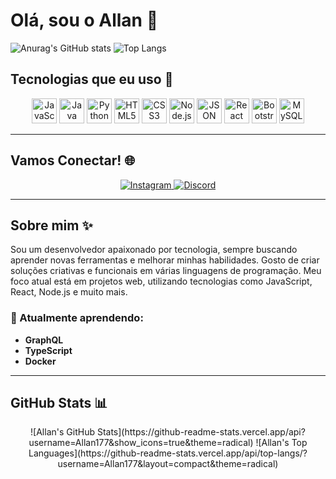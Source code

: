 # Olá, sou o Allan 👋

![Anurag's GitHub stats](https://github-readme-stats.vercel.app/api?username=Allan177&show_icons=true&theme=radical)
![Top Langs](https://github-readme-stats.vercel.app/api/top-langs/?username=Allan177&layout=compact&theme=radical)

## Tecnologias que eu uso 🚀

<div align="center">
  <img src="https://cdn.jsdelivr.net/gh/devicons/devicon@latest/icons/javascript/javascript-original.svg" width="40px" height="40px" title="JavaScript"/>
  <img src="https://cdn.jsdelivr.net/gh/devicons/devicon@latest/icons/java/java-original.svg" width="40px" height="40px" title="Java"/>
  <img src="https://cdn.jsdelivr.net/gh/devicons/devicon@latest/icons/python/python-plain.svg" width="40px" height="40px" title="Python"/>
  <img src="https://cdn.jsdelivr.net/gh/devicons/devicon@latest/icons/html5/html5-original.svg" width="40px" height="40px" title="HTML5"/>
  <img src="https://cdn.jsdelivr.net/gh/devicons/devicon@latest/icons/css3/css3-original.svg" width="40px" height="40px" title="CSS3"/>
  <img src="https://cdn.jsdelivr.net/gh/devicons/devicon@latest/icons/nodejs/nodejs-original.svg" width="40px" height="40px" title="Node.js"/>
  <img src="https://cdn.jsdelivr.net/gh/devicons/devicon@latest/icons/json/json-plain.svg" width="40px" height="40px" title="JSON"/>
  <img src="https://cdn.jsdelivr.net/gh/devicons/devicon@latest/icons/react/react-original.svg" width="40px" height="40px" title="React"/>
  <img src="https://cdn.jsdelivr.net/gh/devicons/devicon@latest/icons/bootstrap/bootstrap-original.svg" width="40px" height="40px" title="Bootstrap"/>
  <img src="https://cdn.jsdelivr.net/gh/devicons/devicon@latest/icons/mysql/mysql-original.svg" width="40px" height="40px" title="MySQL"/>
</div>

---

## Vamos Conectar! 🌐

<div align="center">
  <a href="https://www.instagram.com/euallan17?igsh=dGh0OXp6bW5zcGxy" target="_blank">
    <img src="https://img.shields.io/badge/Instagram-E4405F?style=for-the-badge&logo=instagram&logoColor=white" alt="Instagram" />
  </a>
  <a href="https://discord.com/invite/VjjQc4ZQ" target="_blank">
    <img src="https://img.shields.io/badge/Discord-7289DA?style=for-the-badge&logo=discord&logoColor=white" alt="Discord" />
  </a>
</div>

---

## Sobre mim ✨

Sou um desenvolvedor apaixonado por tecnologia, sempre buscando aprender novas ferramentas e melhorar minhas habilidades. Gosto de criar soluções criativas e funcionais em várias linguagens de programação. Meu foco atual está em projetos web, utilizando tecnologias como JavaScript, React, Node.js e muito mais.

### 🌱 Atualmente aprendendo:
- **GraphQL**
- **TypeScript**
- **Docker**

---

## GitHub Stats 📊

<div align="center">
  ![Allan's GitHub Stats](https://github-readme-stats.vercel.app/api?username=Allan177&show_icons=true&theme=radical)
  ![Allan's Top Languages](https://github-readme-stats.vercel.app/api/top-langs/?username=Allan177&layout=compact&theme=radical)
</div>
